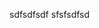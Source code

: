 <!--
.. title: acid-base-stewart
.. slug: acid-base-stewart
.. date: 2023-02-08 23:14:24 UTC
.. tags: 
.. category: 
.. link: 
.. description: 
.. type: text
.. extra_javascript:
	file.js
-->

sdfsdfsdf
sfsfsdfsd

<script src="../../file.js" id="58d37abe-38f7-4e05-b893-675403286140"></script>
